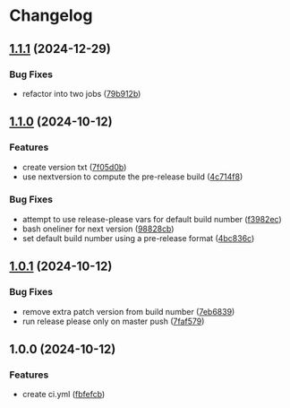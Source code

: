 # Changelog

## [1.1.1](https://github.com/codito/test-release-please/compare/v1.1.0...v1.1.1) (2024-12-29)


### Bug Fixes

* refactor into two jobs ([79b912b](https://github.com/codito/test-release-please/commit/79b912b10e9a4569c2426d155b9631f3018375bd))

## [1.1.0](https://github.com/codito/test-release-please/compare/v1.0.1...v1.1.0) (2024-10-12)


### Features

* create version txt ([7f05d0b](https://github.com/codito/test-release-please/commit/7f05d0bd3952b4ddf358e335e4c9c2f361679aaa))
* use nextversion to compute the pre-release build ([4c714f8](https://github.com/codito/test-release-please/commit/4c714f8b0106b30fe8bfba8147f862c61ee8d3e5))


### Bug Fixes

* attempt to use release-please vars for default build number ([f3982ec](https://github.com/codito/test-release-please/commit/f3982ecdbf1bc68906b5ebb0ceb8330eafb51e56))
* bash oneliner for next version ([98828cb](https://github.com/codito/test-release-please/commit/98828cb1fa5058121cf811d26e247d42daed6a7a))
* set default build number using a pre-release format ([4bc836c](https://github.com/codito/test-release-please/commit/4bc836cc08ec474aaaac3034b81a2b26a0213f8f))

## [1.0.1](https://github.com/codito/test-release-please/compare/v1.0.0...v1.0.1) (2024-10-12)


### Bug Fixes

* remove extra patch version from build number ([7eb6839](https://github.com/codito/test-release-please/commit/7eb6839c8a0eb3125849165a847443324532570e))
* run release please only on master push ([7faf579](https://github.com/codito/test-release-please/commit/7faf57905593dc6f6daf38ffaabc94c2ff00804e))

## 1.0.0 (2024-10-12)


### Features

* create ci.yml ([fbfefcb](https://github.com/codito/test-release-please/commit/fbfefcb18e012173348534f3087e636d39b1a9aa))
